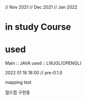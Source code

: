 // Nov 2021
// Dec 2021
// Jan 2022

in study Course
===============


used
====


Main :: JAVA
used :: LWJGL(OPENGL)

2022 01 18 18:00 // pre-0.1.0


mapping test

월드맵 구현중


